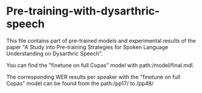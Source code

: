 # Pre-training-with-dysarthric-speech
This file contains part of pre-trained models and experimental results of the paper "A Study into Pre-training Strategies for Spoken Language Understanding on Dysarthric Speech".

You can find the "finetune on full Copas" model with path:/model/final.mdl.

The corresponding WER results per speaker with the "finetune on full Copas" model can be found from the path:/pp17/ to /pp48/
